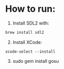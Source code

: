# How to run:

1. Install SDL2 with:
  
  ```ruby
  brew install sdl2
  ```

2. Install XCode:

  ```
  xcode-select --install
  ```

3. sudo gem install gosu
